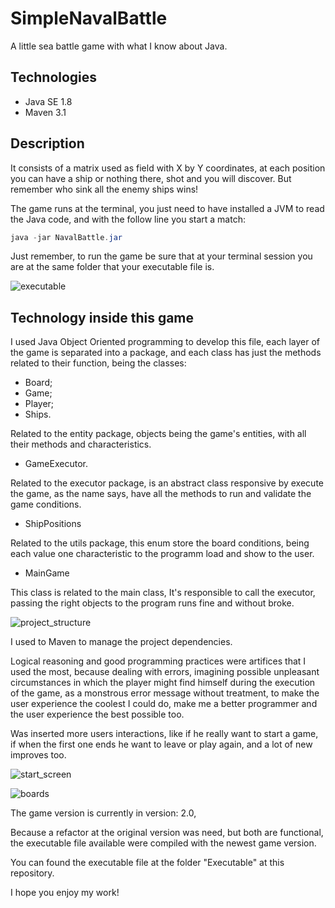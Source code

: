 # SimpleNavalBattle
A little sea battle game with what I know about Java.

## Technologies
- Java SE 1.8
- Maven 3.1

## Description
It consists of a matrix used as field with X by Y coordinates, at each position you can have a ship or nothing there, shot and you will discover. 
But remember who sink all the enemy ships wins!

The game runs at the terminal, you just need to have installed a JVM to read the Java code, and with the follow line you start a match:

``` java
java -jar NavalBattle.jar
```

Just remember, to run the game be sure that at your terminal session you are at the same folder that your executable file is.

![executable](https://user-images.githubusercontent.com/39606289/119280995-3502c180-bc0a-11eb-846b-def834a7a1f9.png)

## Technology inside this game

I used Java Object Oriented programming to develop this file, each layer of the game is separated into a package, and each class has just the methods
related to their function, being the classes:

- Board;
- Game;
- Player;
- Ships.

Related to the entity package, objects being the game's entities, with all their methods and characteristics.

- GameExecutor.

Related to the executor package, is an abstract class responsive by execute the game, as the name says, have all the methods to run and validate the game conditions.

- ShipPositions

Related to the utils package, this enum store the board conditions, being each value one characteristic to the programm load and show to the user.

- MainGame

This class is related to the main class, It's responsible to call the executor, passing the right objects to the program runs fine and without broke.

![project_structure](https://user-images.githubusercontent.com/39606289/119280895-d2112a80-bc09-11eb-9fe8-c9c1b738fa68.png)

I used to Maven to manage the project dependencies.

Logical reasoning and good programming practices were artifices that I used the most, because dealing with errors, imagining possible unpleasant circumstances 
in which the player might find himself during the execution of the game, as a monstrous error message without treatment, 
to make the user experience the coolest I could do, make me a better programmer and the user experience the best possible too. 

Was inserted more users interactions, like if he really want to start a game, if when the first one ends he want to leave or play again, and a lot of new improves too.

![start_screen](https://user-images.githubusercontent.com/39606289/119281639-d1c65e80-bc0c-11eb-8a09-f569f04d4cfc.png)

![boards](https://user-images.githubusercontent.com/39606289/119281679-f28eb400-bc0c-11eb-8d37-3af4c8151796.png)

The game version is currently in version: 2.0,

Because a refactor at the original version was need, but both are functional, the executable file available were compiled with the newest game version.

You can found the executable file at the folder "Executable" at this repository.

I hope you enjoy my work!
